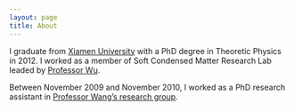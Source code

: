 ```yaml
---
layout: page
title: About
---
```


I graduate from [Xiamen University](http://www.xmu.edu.cn/) with a PhD degree in Theoretic Physics in 2012. I worked as a member of Soft Condensed Matter Research Lab leaded by [Professor Wu](http://biophys.xmu.edu.cn/indexen.htm). 

Between November 2009 and November 2010, I worked as a PhD research
assistant in [Professor Wang’s research group](http://www.nanomac.uq.edu.au/lianzhou-wang).


